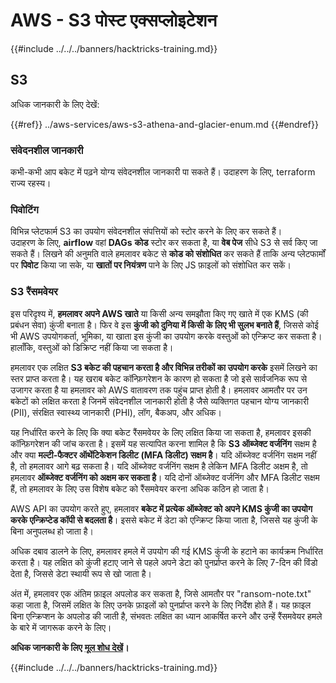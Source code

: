 # AWS - S3 पोस्ट एक्सप्लोइटेशन

{{#include ../../../banners/hacktricks-training.md}}

## S3

अधिक जानकारी के लिए देखें:

{{#ref}}
../aws-services/aws-s3-athena-and-glacier-enum.md
{{#endref}}

### संवेदनशील जानकारी

कभी-कभी आप बकेट में पढ़ने योग्य संवेदनशील जानकारी पा सकते हैं। उदाहरण के लिए, terraform राज्य रहस्य।

### पिवोटिंग

विभिन्न प्लेटफार्म S3 का उपयोग संवेदनशील संपत्तियों को स्टोर करने के लिए कर सकते हैं।\
उदाहरण के लिए, **airflow** वहां **DAGs** **कोड** स्टोर कर सकता है, या **वेब पेज** सीधे S3 से सर्व किए जा सकते हैं। लिखने की अनुमति वाले हमलावर बकेट से **कोड को संशोधित** कर सकते हैं ताकि अन्य प्लेटफार्मों पर **पिवोट** किया जा सके, या **खातों पर नियंत्रण** पाने के लिए JS फ़ाइलों को संशोधित कर सकें।

### S3 रैंसमवेयर

इस परिदृश्य में, **हमलावर अपने AWS खाते** या किसी अन्य समझौता किए गए खाते में एक KMS (की प्रबंधन सेवा) कुंजी बनाता है। फिर वे इस **कुंजी को दुनिया में किसी के लिए भी सुलभ बनाते हैं**, जिससे कोई भी AWS उपयोगकर्ता, भूमिका, या खाता इस कुंजी का उपयोग करके वस्तुओं को एन्क्रिप्ट कर सकता है। हालाँकि, वस्तुओं को डिक्रिप्ट नहीं किया जा सकता है।

हमलावर एक लक्षित **S3 बकेट की पहचान करता है और विभिन्न तरीकों का उपयोग करके** इसमें लिखने का स्तर प्राप्त करता है। यह खराब बकेट कॉन्फ़िगरेशन के कारण हो सकता है जो इसे सार्वजनिक रूप से उजागर करता है या हमलावर को AWS वातावरण तक पहुंच प्राप्त होती है। हमलावर आमतौर पर उन बकेटों को लक्षित करता है जिनमें संवेदनशील जानकारी होती है जैसे व्यक्तिगत पहचान योग्य जानकारी (PII), संरक्षित स्वास्थ्य जानकारी (PHI), लॉग, बैकअप, और अधिक।

यह निर्धारित करने के लिए कि क्या बकेट रैंसमवेयर के लिए लक्षित किया जा सकता है, हमलावर इसकी कॉन्फ़िगरेशन की जांच करता है। इसमें यह सत्यापित करना शामिल है कि **S3 ऑब्जेक्ट वर्जनिंग** सक्षम है और क्या **मल्टी-फैक्टर ऑथेंटिकेशन डिलीट (MFA डिलीट) सक्षम है**। यदि ऑब्जेक्ट वर्जनिंग सक्षम नहीं है, तो हमलावर आगे बढ़ सकता है। यदि ऑब्जेक्ट वर्जनिंग सक्षम है लेकिन MFA डिलीट अक्षम है, तो हमलावर **ऑब्जेक्ट वर्जनिंग को अक्षम कर सकता है**। यदि दोनों ऑब्जेक्ट वर्जनिंग और MFA डिलीट सक्षम हैं, तो हमलावर के लिए उस विशेष बकेट को रैंसमवेयर करना अधिक कठिन हो जाता है।

AWS API का उपयोग करते हुए, हमलावर **बकेट में प्रत्येक ऑब्जेक्ट को अपने KMS कुंजी का उपयोग करके एन्क्रिप्टेड कॉपी से बदलता है**। इससे बकेट में डेटा को एन्क्रिप्ट किया जाता है, जिससे यह कुंजी के बिना अनुपलब्ध हो जाता है।

अधिक दबाव डालने के लिए, हमलावर हमले में उपयोग की गई KMS कुंजी के हटाने का कार्यक्रम निर्धारित करता है। यह लक्षित को कुंजी हटाए जाने से पहले अपने डेटा को पुनर्प्राप्त करने के लिए 7-दिन की विंडो देता है, जिससे डेटा स्थायी रूप से खो जाता है।

अंत में, हमलावर एक अंतिम फ़ाइल अपलोड कर सकता है, जिसे आमतौर पर "ransom-note.txt" कहा जाता है, जिसमें लक्षित के लिए उनके फ़ाइलों को पुनर्प्राप्त करने के लिए निर्देश होते हैं। यह फ़ाइल बिना एन्क्रिप्शन के अपलोड की जाती है, संभवतः लक्षित का ध्यान आकर्षित करने और उन्हें रैंसमवेयर हमले के बारे में जागरूक करने के लिए।

**अधिक जानकारी के लिए** [**मूल शोध देखें**](https://rhinosecuritylabs.com/aws/s3-ransomware-part-1-attack-vector/)**।**

{{#include ../../../banners/hacktricks-training.md}}
